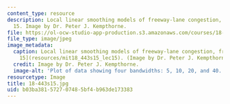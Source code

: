 ```yaml
---
content_type: resource
description: Local linear smoothing models of freeway-lane congestion, from lecture
  15. Image by Dr. Peter J. Kempthorne.
file: https://ol-ocw-studio-app-production.s3.amazonaws.com/courses/18-443-statistics-for-applications-spring-2015/b03ba381572707485bf4b963de173383_18-443s15.jpg
file_type: image/jpeg
image_metadata:
  caption: Local linear smoothing models of freeway-lane congestion, from [Lecture
    15](resources/mit18_443s15_lec15). (Image by Dr. Peter J. Kempthorne.)
  credit: Image by Dr. Peter J. Kempthorne.
  image-alt: 'Plot of data showing four bandwidths: 5, 10, 20, and 40.'
resourcetype: Image
title: 18-443s15.jpg
uid: b03ba381-5727-0748-5bf4-b963de173383
---
```

